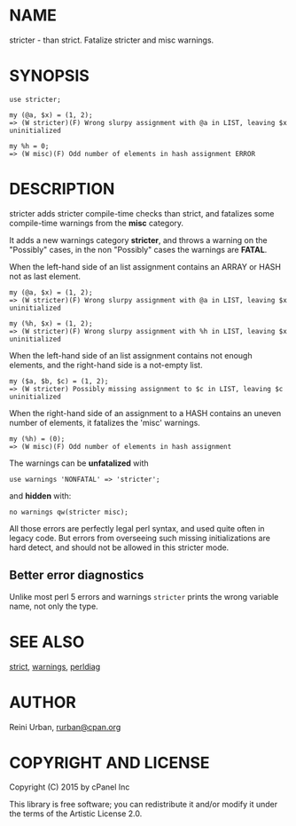 # NAME

stricter - than strict. Fatalize stricter and misc warnings.

# SYNOPSIS

    use stricter;

    my (@a, $x) = (1, 2);
    => (W stricter)(F) Wrong slurpy assignment with @a in LIST, leaving $x uninitialized

    my %h = 0;
    => (W misc)(F) Odd number of elements in hash assignment ERROR

# DESCRIPTION

stricter adds stricter compile-time checks than strict, and fatalizes
some compile-time warnings from the **misc** category.

It adds a new warnings category **stricter**, and throws a warning
on the "Possibly" cases, in the non "Possibly" cases the warnings are **FATAL**.

When the left-hand side of an list assignment contains an ARRAY or HASH
not as last element.

    my (@a, $x) = (1, 2);
    => (W stricter)(F) Wrong slurpy assignment with @a in LIST, leaving $x uninitialized

    my (%h, $x) = (1, 2);
    => (W stricter)(F) Wrong slurpy assignment with %h in LIST, leaving $x uninitialized

When the left-hand side of an list assignment contains not enough elements,
and the right-hand side is a not-empty list.

    my ($a, $b, $c) = (1, 2);
    => (W stricter) Possibly missing assignment to $c in LIST, leaving $c uninitialized

When the right-hand side of an assignment to a HASH contains an uneven
number of elements, it fatalizes the 'misc' warnings.

    my (%h) = (0);
    => (W misc)(F) Odd number of elements in hash assignment

The warnings can be **unfatalized** with

    use warnings 'NONFATAL' => 'stricter';

and **hidden** with:

    no warnings qw(stricter misc);

All those errors are perfectly legal perl syntax, and used quite often in
legacy code. But errors from overseeing such missing initializations are hard
detect, and should not be allowed in this stricter mode.

## Better error diagnostics

Unlike most perl 5 errors and warnings `stricter` prints the wrong
variable name, not only the type.

# SEE ALSO

[strict](https://metacpan.org/pod/strict), [warnings](https://metacpan.org/pod/warnings), [perldiag](https://metacpan.org/pod/perldiag)

# AUTHOR

Reini Urban, <rurban@cpan.org>

# COPYRIGHT AND LICENSE

Copyright (C) 2015 by cPanel Inc

This library is free software; you can redistribute it and/or modify
it under the terms of the Artistic License 2.0.
